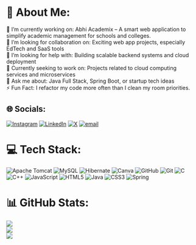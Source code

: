 # 💫 About Me:
🔭 I’m currently working on: Abhi Academix – A smart web application to simplify academic management for schools and colleges.<br>👯 I’m looking for collaboration on: Exciting web app projects, especially EdTech and SaaS tools<br>🤝 I’m looking for help with: Building scalable backend systems and cloud deployment<br>🌱 Currently seeking to work on: Projects related to cloud computing services and microservices<br>💬 Ask me about: Java Full Stack, Spring Boot, or startup tech ideas<br>⚡ Fun Fact: I refactor my code more often than I clean my room priorities.


## 🌐 Socials:
[![Instagram](https://img.shields.io/badge/Instagram-%23E4405F.svg?logo=Instagram&logoColor=white)](https://instagram.com/www.instagram.com/abhishekkhulbe22) [![LinkedIn](https://img.shields.io/badge/LinkedIn-%230077B5.svg?logo=linkedin&logoColor=white)](www.linkedin.com/in/abhishek-khulbe-75b817358/) [![X](https://img.shields.io/badge/X-black.svg?logo=X&logoColor=white)](https://x.com/Abhishek_dev222) [![email](https://img.shields.io/badge/Email-D14836?logo=gmail&logoColor=white)](mailto:abhishekkhulbe2228@gmail.com) 

# 💻 Tech Stack:
![Apache Tomcat](https://img.shields.io/badge/apache%20tomcat-%23F8DC75.svg?style=flat&logo=apache-tomcat&logoColor=black) ![MySQL](https://img.shields.io/badge/mysql-4479A1.svg?style=flat&logo=mysql&logoColor=white) ![Hibernate](https://img.shields.io/badge/Hibernate-59666C?style=flat&logo=Hibernate&logoColor=white) ![Canva](https://img.shields.io/badge/Canva-%2300C4CC.svg?style=flat&logo=Canva&logoColor=white) ![GitHub](https://img.shields.io/badge/github-%23121011.svg?style=flat&logo=github&logoColor=white) ![Git](https://img.shields.io/badge/git-%23F05033.svg?style=flat&logo=git&logoColor=white) ![C](https://img.shields.io/badge/c-%2300599C.svg?style=flat&logo=c&logoColor=white) ![C++](https://img.shields.io/badge/c++-%2300599C.svg?style=flat&logo=c%2B%2B&logoColor=white) ![JavaScript](https://img.shields.io/badge/javascript-%23323330.svg?style=flat&logo=javascript&logoColor=%23F7DF1E) ![HTML5](https://img.shields.io/badge/html5-%23E34F26.svg?style=flat&logo=html5&logoColor=white) ![Java](https://img.shields.io/badge/java-%23ED8B00.svg?style=flat&logo=openjdk&logoColor=white) ![CSS3](https://img.shields.io/badge/css3-%231572B6.svg?style=flat&logo=css3&logoColor=white) ![Spring](https://img.shields.io/badge/spring-%236DB33F.svg?style=flat&logo=spring&logoColor=white)
# 📊 GitHub Stats:
![](https://github-readme-stats.vercel.app/api?username=Abhishekkhulbe2228&theme=dark&hide_border=false&include_all_commits=true&count_private=true)<br/>
![](https://nirzak-streak-stats.vercel.app/?user=Abhishekkhulbe2228&theme=dark&hide_border=false)<br/>
![](https://github-readme-stats.vercel.app/api/top-langs/?username=Abhishekkhulbe2228&theme=dark&hide_border=false&include_all_commits=true&count_private=true&layout=compact)

<!-- Proudly created with GPRM ( https://gprm.itsvg.in ) -->
